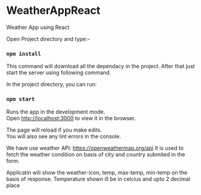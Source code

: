 # WeatherAppReact
Weather App using React

Open Project directory and type:-
### `npm install`

This command will download all the dependacy in the project. After that just start the server using following command.

In the project directory, you can run:

### `npm start`

Runs the app in the development mode.<br>
Open [http://localhost:3000](http://localhost:3000) to view it in the browser.

The page will reload if you make edits.<br>
You will also see any lint errors in the console.


We have use weather API:
https://openweathermap.org/api
It is used to fetch the weather condition on basis of city and country submited in the form.

Applicatin will show the weather-icon, temp, max-temp, min-temp on the basis of response.
Temperature shown ill be in celcius and upto 2 decimal place
